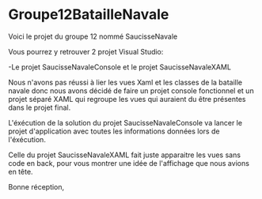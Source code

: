# Groupe12BatailleNavale

Voici le projet du groupe 12 nommé SaucisseNavale

Vous pourrez y retrouver 2 projet Visual Studio:

-Le projet SaucisseNavaleConsole et le projet SaucisseNavaleXAML

Nous n'avons pas réussi à lier les vues Xaml et les classes de la bataille navale donc nous avons décidé
de faire un projet console fonctionnel et un projet séparé XAML qui regroupe les vues qui auraient du
être présentes dans le projet final.

L'éxécution de la solution du projet SaucisseNavaleConsole va lancer le projet d'application avec toutes 
les informations données lors de l'éxécution.

Celle du projet SaucisseNavaleXAML fait juste apparaitre les vues sans code en back, pour vous montrer
une idée de l'affichage que nous avions en tête.

Bonne réception,
